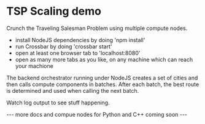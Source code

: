 # TSP Scaling demo

Crunch the Traveling Salesman Problem using multiple compute nodes.

- install NodeJS dependencies by doing 'npm install'
- run Crossbar by doing 'crossbar start'
- open at least one browser tab to 'localhost:8080'
- open as many more tabs as you like, on any machine which can reach your machione

The backend orchestrator running under NodeJS creates a set of cities and then  calls compute components in batches. After each batch, the best route is determined and used when calling the next batch.

Watch log output to see stuff happening.

--- more docs and compue nodes for Python and C++ coming soon --- 
